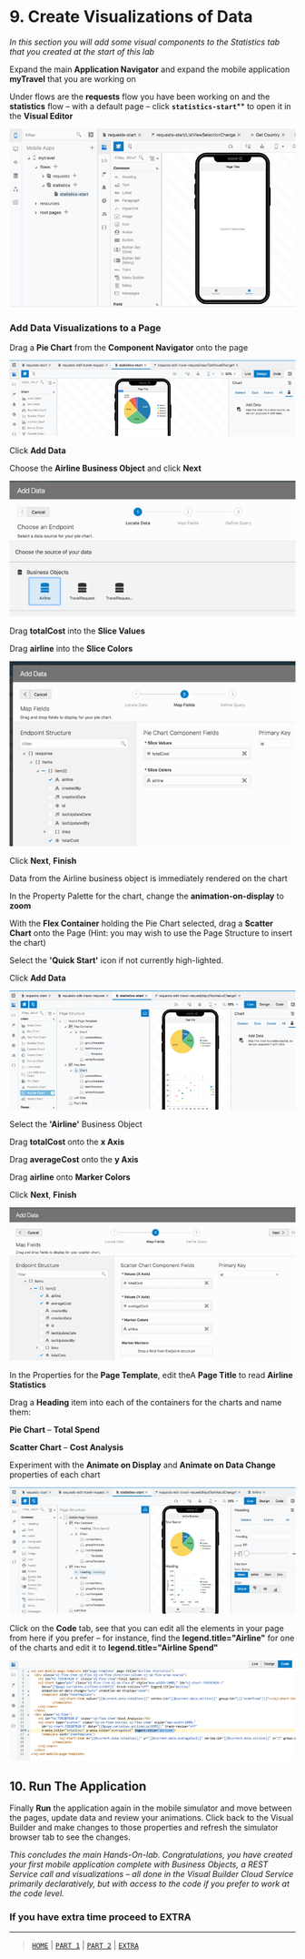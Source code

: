 # 9. Create Visualizations of Data

*In this section you will add some visual components to the Statistics tab that you created at the start of this lab*

Expand the main **Application Navigator** and expand the mobile application **myTravel** that you are working on

Under flows are the **requests** flow you have been working on and the **statistics** flow – with a default page – click **`statistics-start`**** to open it in the **Visual Editor**

![alt text](../resources/images/mob/70.png "Logo Title Text 1") 

### Add Data Visualizations to a Page

Drag a **Pie Chart** from the **Component Navigator** onto the page

![alt text](../resources/images/mob/71.png "Logo Title Text 1") 

Click **Add Data**

Choose the **Airline Business Object** and click **Next**

![alt text](../resources/images/mob/72.png "Logo Title Text 1") 

Drag **totalCost** into the **Slice Values**

Drag **airline** into the **Slice Colors**

![alt text](../resources/images/mob/73.png "Logo Title Text 1") 

Click **Next**, **Finish**

Data from the Airline business object is immediately rendered on the chart

In the Property Palette for the chart, change the **animation-on-display** to **zoom**

With the **Flex Container** holding the Pie Chart selected, drag a **Scatter Chart** onto the Page (Hint: you may wish to use the Page Structure to insert the chart)

Select the **'Quick Start'** icon if not currently high-lighted.

Click **Add Data**

![alt text](../resources/images/mob/74.png "Logo Title Text 1") 

Select the **'Airline'** Business Object

Drag **totalCost** onto the **x Axis**

Drag **averageCost** onto the **y Axis**

Drag **airline** onto **Marker Colors**

Click **Next**, **Finish**

 
![alt text](../resources/images/mob/75.png "Logo Title Text 1")

In the Properties for the **Page Template**, edit theA **Page Title** to read **Airline Statistics**

Drag a **Heading** item into each of the containers for the charts and name them:

**Pie Chart** – **Total Spend**

**Scatter Chart** – **Cost Analysis**

Experiment with the **Animate on Display** and **Animate on Data Change** properties of each chart
 
![alt text](../resources/images/mob/76.png "Logo Title Text 1")

Click on the **Code** tab, see that you can edit all the elements in your page from here if you prefer – for instance, find the **legend.title="Airline"** for one of the charts and edit it to **legend.title="Airline Spend"**

![alt text](../resources/images/mob/77.png "Logo Title Text 1") 


## 10. Run The Application

Finally **Run** the application again in the mobile simulator and move between the pages, update data and review your animations. Click back to the Visual Builder and make changes to those properties and refresh the simulator browser tab to see the changes.

*This concludes the main Hands-On-lab. Congratulations, you have created your first mobile application complete with Business Objects, a REST Service call and visualizations – all done in the Visual Builder Cloud Service primarily declaratively, but with access to the code if you prefer to work at the code level.*

### If you have extra time proceed to EXTRA

---
> [`HOME`](../README.md) | [`PART 1`](MOB_PART_1.md) | [`PART 2`](MOB_PART_2.md) | [`EXTRA`](MOB_EXTRA_1.md) 
